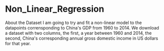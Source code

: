 # Non_Linear_Regression

About the Dataset I am going to try and fit a non-linear model to the datapoints corrensponding to China's GDP from 1960 to 2014. We download a dataset with two columns, the first, a year between 1960 and 2014, the second, China's corresponding annual gross domestic income in US dollars for that year.
